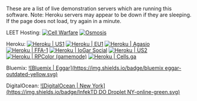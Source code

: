 These are a list of live demonstration servers which are running this software.
Note: Heroku servers may appear to be down if they are sleeping. If the page does not load, try again in a minute.

LEET Hosting:
[![Cell Warfare](https://img.shields.io/badge/Cell%20Warfare-outdated-yellow.svg)](http://sys14257.leet.cc/)
[![Osmosis](https://img.shields.io/badge/Osmosis-outdated-yellow.svg)](http://sys53310.leet.cc:3000/)

Heroku:
[![Heroku | US1](https://img.shields.io/badge/heroku%20us1-online-green.svg)](https://agar-clone-us.herokuapp.com/)
[![Heroku | EU1](https://img.shields.io/badge/heroku%20eu1-online-green.svg)](https://agar-clone.herokuapp.com/)
[![Heroku | Agasio](https://img.shields.io/badge/heroku%20agasio-online-green.svg)](https://agasio.herokuapp.com/)
[![Heroku | FFA-1](https://img.shields.io/badge/heroku%20FFA1-online-green.svg)](https://fstyle.herokuapp.com/)
[![Heroku | IoGar Social](https://img.shields.io/badge/iogar-online-green.svg)](https://iogar.herokuapp.com/)
[![Heroku | US2](https://img.shields.io/badge/heroku%20us2-outdated-yellow.svg)](https://agario-clone-us.herokuapp.com/)
[![Heroku | RPColor (gamemode)](https://img.shields.io/badge/RPColor(Agario%20mode)-online-green.svg)](https://atrue.herokuapp.com/) 
[![Heroku | Cells.ga](https://img.shields.io/badge/Cells.ga-online-green.svg)](http://cells.ga/)

Bluemix:
[![Bluemix | Eggar](https://img.shields.io/badge/bluemix eggar-outdated-yellow.svg)](http://eggar.io/)

DigitalOcean:
[![DigitalOcean | New York](https://img.shields.io/badge/InfekTD DO Droplet NY-online-green.svg)](http://texster.tk)
